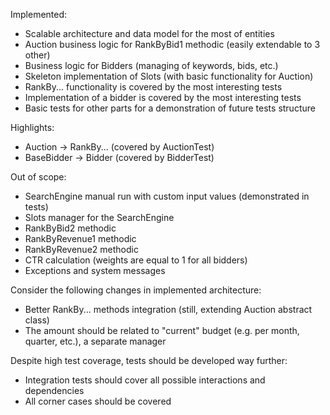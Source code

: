 Implemented:
- Scalable architecture and data model for the most of entities
- Auction business logic for RankByBid1 methodic (easily extendable to 3 other)
- Business logic for Bidders (managing of keywords, bids, etc.)
- Skeleton implementation of Slots (with basic functionality for Auction)
- RankBy... functionality is covered by the most interesting tests
- Implementation of a bidder is covered by the most interesting tests
- Basic tests for other parts for a demonstration of future tests structure

Highlights:
- Auction -> RankBy... (covered by AuctionTest)
- BaseBidder -> Bidder (covered by BidderTest)

Out of scope:
- SearchEngine manual run with custom input values (demonstrated in tests)
- Slots manager for the SearchEngine
- RankByBid2 methodic
- RankByRevenue1 methodic
- RankByRevenue2 methodic
- CTR calculation (weights are equal to 1 for all bidders)
- Exceptions and system messages

Consider the following changes in implemented architecture:
- Better RankBy... methods integration (still, extending Auction abstract class)
- The amount should be related to "current" budget (e.g. per month, quarter, etc.), a separate manager

Despite high test coverage, tests should be developed way further:
- Integration tests should cover all possible interactions and dependencies
- All corner cases should be covered